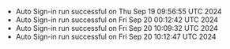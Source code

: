 - Auto Sign-in run successful on Thu Sep 19 09:56:55 UTC 2024
- Auto Sign-in run successful on Fri Sep 20 00:12:42 UTC 2024
- Auto Sign-in run successful on Fri Sep 20 10:09:32 UTC 2024
- Auto Sign-in run successful on Fri Sep 20 10:12:47 UTC 2024
